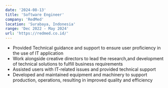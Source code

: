 ```yaml
---
date: '2024-08-13'
title: 'Software Engineer'
company: 'RedMed'
location: 'Surabaya, Indonesia'
range: 'Dec 2022 - May 2024'
url: 'https://redmed.co.id/'
---
```


- Provided Technical guidance and support to ensure user proficiency in the use of IT application
- Work alongside creative directors to lead the research,and development of technical solutions to fulfill business requirements
- Assisted users with IT-related issues and provided technical support
- Developed and maintained equipment and machinery to support production, operations, resulting in improved quality and efficiency
